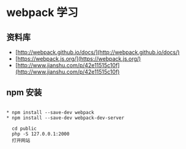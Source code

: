 # webpack 学习

## 资料库

* [http://webpack.github.io/docs/](http://webpack.github.io/docs/)
* [https://webpack.js.org/](https://webpack.js.org/)
* [http://www.jianshu.com/p/42e11515c10f](http://www.jianshu.com/p/42e11515c10f)


## npm 安装

```

* npm install --save-dev webpack
* npm install --save-dev webpack-dev-server

  cd public
  php -S 127.0.0.1:2000
  打开网站

```
